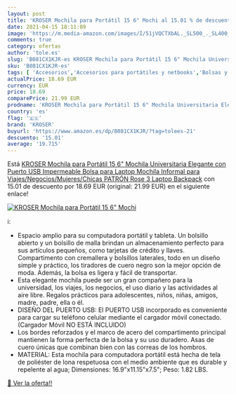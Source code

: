 ```yaml
---
layout: post
title: 'KROSER Mochila para Portátil 15 6" Mochi al 15.01 % de descuento'
date: 2021-04-15 18:11:09
image: 'https://m.media-amazon.com/images/I/51jVQCTXbAL._SL500_._SL400_.jpg'
comments: true
category: ofertas
author: 'tole.es'
slug: 'B081CX1KJR-es KROSER Mochila para Portátil 15 6" Mochila Universitaria...'
sku: 'B081CX1KJR-es'
tags: [ 'Accesorios','Accesorios para portátiles y netbooks','Bolsas y fundas para portátiles y netbooks','Informática','Mochilas para portátiles y netbooks','backpack','kroser','mochila', ]
actualPrice: 18.69 EUR
currency: EUR
price: 18.69
comparePrice: 21.99 EUR
prodname: 'KROSER Mochila para Portátil 15 6" Mochila Universitaria Elegante con Puerto USB Impermeable Bolsa para Laptop Mochila Informal para Viajes/Negocios/Mujeres/Chicas  PATRÓN Rose 3  Laptop Backpack'
country: 'es'
flag: '🇪🇸'
brand: 'KROSER'
buyurl: 'https://www.amazon.es/dp/B081CX1KJR/?tag=tolees-21'
descuento: '15.01'
average: '19.715'
---
```


Está [KROSER Mochila para Portátil 15 6" Mochila Universitaria Elegante con Puerto USB Impermeable Bolsa para Laptop Mochila Informal para Viajes/Negocios/Mujeres/Chicas  PATRÓN Rose 3  Laptop Backpack](https://www.amazon.es/dp/B081CX1KJR/?tag=tolees-21) con 15.01 de descuento por 18.69 EUR (original: 21.99 EUR) en el siguiente enlace!

[![KROSER Mochila para Portátil 15 6" Mochi](https://m.media-amazon.com/images/I/51jVQCTXbAL._SL500_._SL400_.jpg)](https://www.amazon.es/dp/B081CX1KJR/?tag=tolees-21)

ℹ️:

- Espacio amplio para su computadora portátil y tableta. Un bolsillo abierto y un bolsillo de malla brindan un almacenamiento perfecto para sus artículos pequeños, como tarjetas de crédito y llaves. Compartimento con cremallera y bolsillos laterales, todo en un diseño simple y práctico, los tiradores de cuero negro son la mejor opción de moda. Además, la bolsa es ligera y fácil de transportar.
- Esta elegante mochila puede ser un gran compañero para la universidad, los viajes, los negocios, el uso diario y las actividades al aire libre. Regalos prácticos para adolescentes, niños, niñas, amigos, madre, padre, ella o él.
- DISEÑO DEL PUERTO USB: El PUERTO USB incorporado es conveniente para cargar su teléfono celular mediante el cargador móvil conectado. (Cargador Móvil NO ESTÁ INCLUIDO)
- Los bordes reforzados y el marco de acero del compartimento principal mantienen la forma perfecta de la bolsa y su uso duradero. Asas de cuero únicas que combinan bien con las correas de los hombros.
- MATERIAL: Esta mochila para computadora portátil está hecha de tela de poliéster de lona respetuosa con el medio ambiente que es durable y repelente al agua; Dimensiones: 16.9"x11.15"x7.5"; Peso: 1.82 LBS.

[🛒 Ver la oferta!!](https://www.amazon.es/dp/B081CX1KJR/?tag=tolees-21)
